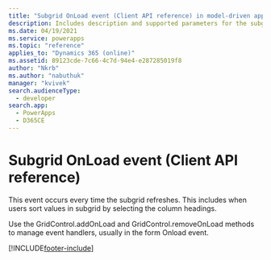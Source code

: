 ```yaml
---
title: "Subgrid OnLoad event (Client API reference) in model-driven apps| MicrosoftDocs"
description: Includes description and supported parameters for the subgrid OnLoad event.
ms.date: 04/19/2021
ms.service: powerapps
ms.topic: "reference"
applies_to: "Dynamics 365 (online)"
ms.assetid: 89123cde-7c66-4c7d-94e4-e287285019f8
author: "Nkrb"
ms.author: "nabuthuk"
manager: "kvivek"
search.audienceType: 
  - developer
search.app: 
  - PowerApps
  - D365CE
---
```

# Subgrid OnLoad event (Client API reference)



This event occurs every time the subgrid refreshes. This includes when users sort values in subgrid by selecting the column headings. 

Use the GridControl.addOnLoad and GridControl.removeOnLoad methods to manage event handlers, usually in the form Onload event. 





[!INCLUDE[footer-include](../../../../../includes/footer-banner.md)]
